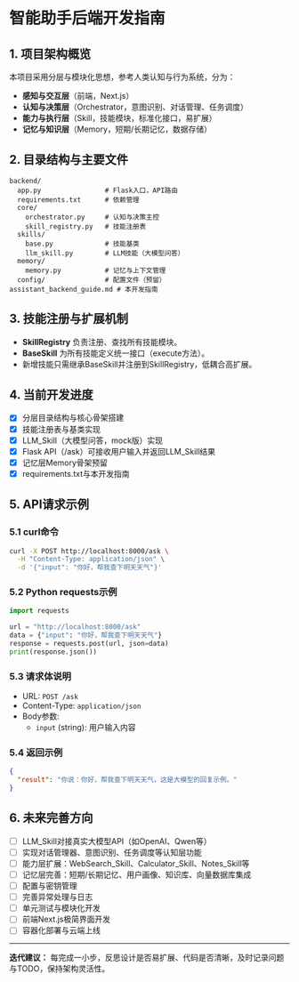 # 智能助手后端开发指南

## 1. 项目架构概览

本项目采用分层与模块化思想，参考人类认知与行为系统，分为：
- **感知与交互层**（前端，Next.js）
- **认知与决策层**（Orchestrator，意图识别、对话管理、任务调度）
- **能力与执行层**（Skill，技能模块，标准化接口，易扩展）
- **记忆与知识层**（Memory，短期/长期记忆，数据存储）

## 2. 目录结构与主要文件

```
backend/
  app.py                # Flask入口，API路由
  requirements.txt      # 依赖管理
  core/
    orchestrator.py     # 认知与决策主控
    skill_registry.py   # 技能注册表
  skills/
    base.py             # 技能基类
    llm_skill.py        # LLM技能（大模型问答）
  memory/
    memory.py           # 记忆与上下文管理
  config/               # 配置文件（预留）
assistant_backend_guide.md # 本开发指南
```

## 3. 技能注册与扩展机制

- **SkillRegistry** 负责注册、查找所有技能模块。
- **BaseSkill** 为所有技能定义统一接口（execute方法）。
- 新增技能只需继承BaseSkill并注册到SkillRegistry，低耦合高扩展。

## 4. 当前开发进度

- [x] 分层目录结构与核心骨架搭建
- [x] 技能注册表与基类实现
- [x] LLM_Skill（大模型问答，mock版）实现
- [x] Flask API（/ask）可接收用户输入并返回LLM_Skill结果
- [x] 记忆层Memory骨架预留
- [x] requirements.txt与本开发指南

## 5. API请求示例

### 5.1 curl命令

```bash
curl -X POST http://localhost:8000/ask \
  -H "Content-Type: application/json" \
  -d '{"input": "你好，帮我查下明天天气"}'
```

### 5.2 Python requests示例

```python
import requests

url = "http://localhost:8000/ask"
data = {"input": "你好，帮我查下明天天气"}
response = requests.post(url, json=data)
print(response.json())
```

### 5.3 请求体说明

- URL: `POST /ask`
- Content-Type: `application/json`
- Body参数:
  - `input` (string): 用户输入内容

### 5.4 返回示例

```json
{
  "result": "你说：你好，帮我查下明天天气，这是大模型的回复示例。"
}
```

## 6. 未来完善方向

- [ ] LLM_Skill对接真实大模型API（如OpenAI、Qwen等）
- [ ] 实现对话管理器、意图识别、任务调度等认知层功能
- [ ] 能力层扩展：WebSearch_Skill、Calculator_Skill、Notes_Skill等
- [ ] 记忆层完善：短期/长期记忆、用户画像、知识库、向量数据库集成
- [ ] 配置与密钥管理
- [ ] 完善异常处理与日志
- [ ] 单元测试与模块化开发
- [ ] 前端Next.js极简界面开发
- [ ] 容器化部署与云端上线

---

**迭代建议：**
每完成一小步，反思设计是否易扩展、代码是否清晰，及时记录问题与TODO，保持架构灵活性。
